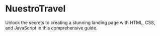 # NuestroTravel
Unlock the secrets to creating a stunning landing page with HTML, CSS, and JavaScript in this comprehensive guide.
